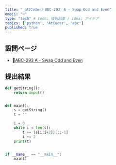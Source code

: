 ```yaml
---
title: "［AtCoder］ABC-293｜A - Swap Odd and Even"
emoji: "⌨️"
type: "tech" # tech: 技術記事 / idea: アイデア
topics: ['python', 'AtCoder', 'abc']
published: true
---
```


## 設問ページ

- 🔗[ABC-293 A - Swap Odd and Even](https://atcoder.jp/contests/abc293/tasks/abc293_a)

## 提出結果

```python
def getString():
    return input()


def main():
    s = getString()
    t = ''

    i = 0
    while i < len(s):
        t += (s[i:i+2])[::-1]
        i += 2
    print(t)


if __name__ == "__main__":
    main()
```
